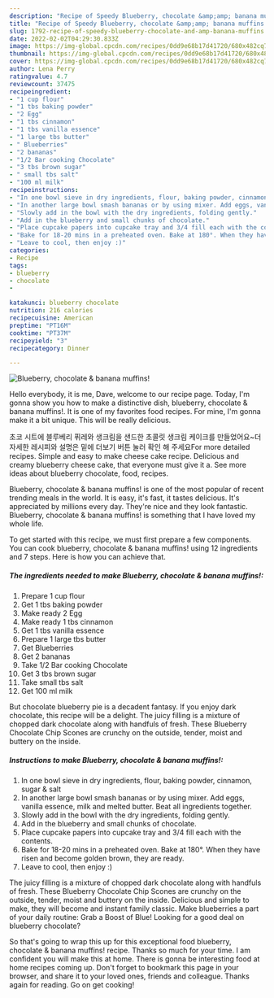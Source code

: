 ```yaml
---
description: "Recipe of Speedy Blueberry, chocolate &amp;amp; banana muffins!"
title: "Recipe of Speedy Blueberry, chocolate &amp;amp; banana muffins!"
slug: 1792-recipe-of-speedy-blueberry-chocolate-and-amp-banana-muffins
date: 2022-02-02T04:29:30.833Z
image: https://img-global.cpcdn.com/recipes/0dd9e68b17d41720/680x482cq70/blueberry-chocolate-banana-muffins-recipe-main-photo.jpg
thumbnail: https://img-global.cpcdn.com/recipes/0dd9e68b17d41720/680x482cq70/blueberry-chocolate-banana-muffins-recipe-main-photo.jpg
cover: https://img-global.cpcdn.com/recipes/0dd9e68b17d41720/680x482cq70/blueberry-chocolate-banana-muffins-recipe-main-photo.jpg
author: Lena Perry
ratingvalue: 4.7
reviewcount: 37475
recipeingredient:
- "1 cup flour"
- "1 tbs baking powder"
- "2 Egg"
- "1 tbs cinnamon"
- "1 tbs vanilla essence"
- "1 large tbs butter"
- " Blueberries"
- "2 bananas"
- "1/2 Bar cooking Chocolate"
- "3 tbs brown sugar"
- " small tbs salt"
- "100 ml milk"
recipeinstructions:
- "In one bowl sieve in dry ingredients, flour, baking powder, cinnamon, sugar &amp; salt"
- "In another large bowl smash bananas or by using mixer. Add eggs, vanilla essence, milk and melted butter. Beat all ingredients together."
- "Slowly add in the bowl with the dry ingredients, folding gently."
- "Add in the blueberry and small chunks of chocolate."
- "Place cupcake papers into cupcake tray and 3/4 fill each with the contents."
- "Bake for 18-20 mins in a preheated oven. Bake at 180°. When they have risen and become golden brown, they are ready."
- "Leave to cool, then enjoy :)"
categories:
- Recipe
tags:
- blueberry
- chocolate
- 

katakunci: blueberry chocolate  
nutrition: 216 calories
recipecuisine: American
preptime: "PT16M"
cooktime: "PT37M"
recipeyield: "3"
recipecategory: Dinner

---
```



![Blueberry, chocolate &amp; banana muffins!](https://img-global.cpcdn.com/recipes/0dd9e68b17d41720/680x482cq70/blueberry-chocolate-banana-muffins-recipe-main-photo.jpg)

Hello everybody, it is me, Dave, welcome to our recipe page. Today, I'm gonna show you how to make a distinctive dish, blueberry, chocolate &amp; banana muffins!. It is one of my favorites food recipes. For mine, I'm gonna make it a bit unique. This will be really delicious.

초코 시트에 블루베리 퓌레와 생크림을 샌드한 초콜릿 생크림 케이크를 만들었어요~더 자세한 레시피와 설명은 밑에 더보기 버튼 눌러 확인 해 주세요For more detailed recipes. Simple and easy to make cheese cake recipe. Delicious and creamy blueberry cheese cake, that everyone must give it a. See more ideas about blueberry chocolate, food, recipes.

Blueberry, chocolate &amp; banana muffins! is one of the most popular of recent trending meals in the world. It is easy, it's fast, it tastes delicious. It's appreciated by millions every day. They're nice and they look fantastic. Blueberry, chocolate &amp; banana muffins! is something that I have loved my whole life.


To get started with this recipe, we must first prepare a few components. You can cook blueberry, chocolate &amp; banana muffins! using 12 ingredients and 7 steps. Here is how you can achieve that.

<!--inarticleads1-->

##### The ingredients needed to make Blueberry, chocolate &amp; banana muffins!:

1. Prepare 1 cup flour
1. Get 1 tbs baking powder
1. Make ready 2 Egg
1. Make ready 1 tbs cinnamon
1. Get 1 tbs vanilla essence
1. Prepare 1 large tbs butter
1. Get  Blueberries
1. Get 2 bananas
1. Take 1/2 Bar cooking Chocolate
1. Get 3 tbs brown sugar
1. Take  small tbs salt
1. Get 100 ml milk


But chocolate blueberry pie is a decadent fantasy. If you enjoy dark chocolate, this recipe will be a delight. The juicy filling is a mixture of chopped dark chocolate along with handfuls of fresh. These Blueberry Chocolate Chip Scones are crunchy on the outside, tender, moist and buttery on the inside. 

<!--inarticleads2-->

##### Instructions to make Blueberry, chocolate &amp; banana muffins!:

1. In one bowl sieve in dry ingredients, flour, baking powder, cinnamon, sugar &amp; salt
1. In another large bowl smash bananas or by using mixer. Add eggs, vanilla essence, milk and melted butter. Beat all ingredients together.
1. Slowly add in the bowl with the dry ingredients, folding gently.
1. Add in the blueberry and small chunks of chocolate.
1. Place cupcake papers into cupcake tray and 3/4 fill each with the contents.
1. Bake for 18-20 mins in a preheated oven. Bake at 180°. When they have risen and become golden brown, they are ready.
1. Leave to cool, then enjoy :)


The juicy filling is a mixture of chopped dark chocolate along with handfuls of fresh. These Blueberry Chocolate Chip Scones are crunchy on the outside, tender, moist and buttery on the inside. Delicious and simple to make, they will become and instant family classic. Make blueberries a part of your daily routine: Grab a Boost of Blue! Looking for a good deal on blueberry chocolate? 

So that's going to wrap this up for this exceptional food blueberry, chocolate &amp; banana muffins! recipe. Thanks so much for your time. I am confident you will make this at home. There is gonna be interesting food at home recipes coming up. Don't forget to bookmark this page in your browser, and share it to your loved ones, friends and colleague. Thanks again for reading. Go on get cooking!
